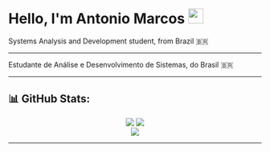<h1>Hello, I'm Antonio Marcos <img src="https://raw.githubusercontent.com/kaueMarques/kaueMarques/master/hi.gif" height="30px"></h1>

Systems Analysis and Development student, from Brazil :brazil:

---

Estudante de Análise e Desenvolvimento de Sistemas, do Brasil :brazil:

---

## 📊 GitHub Stats:
<div align="center">

![](https://github-readme-stats.vercel.app/api?username=AntonioMarcosDev&theme=algolia&hide_border=true&include_all_commits=false&count_private=false)
![](https://github-readme-streak-stats.herokuapp.com/?user=AntonioMarcosDev&theme=algolia&hide_border=true)<br/>
![](https://github-readme-stats.vercel.app/api/top-langs/?username=AntonioMarcosDev&theme=algolia&hide_border=true&include_all_commits=false&count_private=false&layout=compact)

</div>

---
